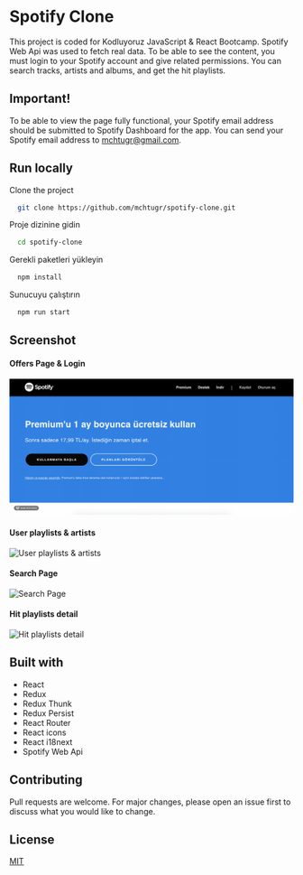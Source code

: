 # Spotify Clone

This project is coded for Kodluyoruz JavaScript & React Bootcamp.
Spotify Web Api was used to fetch real data.
To be able to see the content, you must login to your Spotify account and give related permissions.
You can search tracks, artists and albums, and get the hit playlists.

## Important!

To be able to view the page fully functional, your Spotify email address should be submitted to Spotify Dashboard for the app. You can send your Spotify email address to mchtugr@gmail.com.

## Run locally

Clone the project

```bash
  git clone https://github.com/mchtugr/spotify-clone.git
```

Proje dizinine gidin

```bash
  cd spotify-clone
```

Gerekli paketleri yükleyin

```bash
  npm install
```

Sunucuyu çalıştırın

```bash
  npm run start
```

## Screenshot

#### Offers Page & Login

![Offers Page & Login](ss/offers.gif)

#### User playlists & artists

![User playlists & artists](ss/collections.gif)

#### Search Page

![Search Page](ss/search.gif)

#### Hit playlists detail

![Hit playlists detail](ss/playlists.gif)

## Built with

- React
- Redux
- Redux Thunk
- Redux Persist
- React Router
- React icons
- React i18next
- Spotify Web Api

## Contributing

Pull requests are welcome.
For major changes, please open an issue first to discuss what you would like to change.

## License

[MIT](https://choosealicense.com/licenses/mit/)
